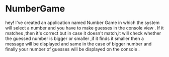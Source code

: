 # NumberGame 
hey! I've created an application named Number Game in which the system will select a number and you have to make guesses in the console view . If it matches ,then it's correct but in case it doesn't match,it will check whether the guessed number is bigger or smaller ,if it finds it smaller then a message will be displayed and same in the case of bigger number and finally your number of guesses will be displayed on the console .
